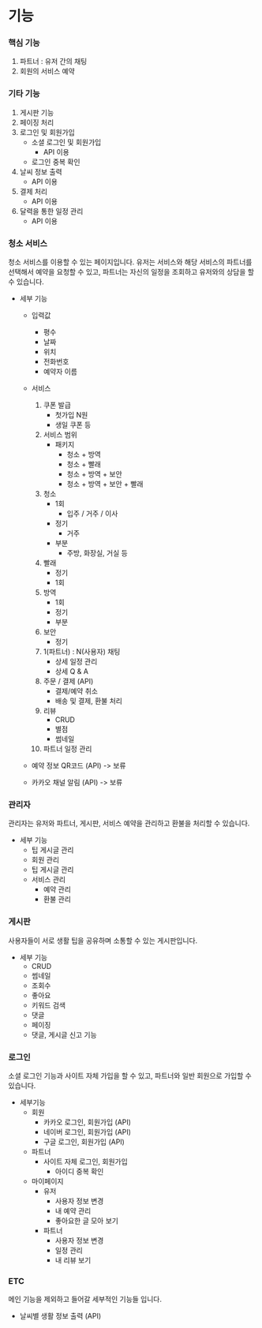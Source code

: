 # 기능

### 핵심 기능
1. 파트너 : 유저 간의 채팅
2. 회원의 서비스 예약

### 기타 기능
1. 게시판 기능
2. 페이징 처리
3. 로그인 및 회원가입
    - 소셜 로그인 및 회원가입
        - API 이용
    - 로그인 중복 확인
4. 날씨 정보 출력
    - API 이용
5. 결제 처리
    - API 이용
6. 달력을 통한 일정 관리
    - API 이용

### 청소 서비스
청소 서비스를 이용할 수 있는 페이지입니다.
유저는 서비스와 해당 서비스의 파트너를 선택해서 예약을 요청할 수 있고,
파트너는 자신의 일정을 조회하고 유저와의 상담을 할 수 있습니다.

- 세부 기능
    - 입력값
        - 평수 
        - 날짜
        - 위치
        - 전화번호
        - 예약자 이름
    - 서비스
        1. 쿠폰 발급
            - 첫가입 N원
            - 생일 쿠폰 등
        2. 서비스 범위
            - 패키지
                - 청소 + 방역
                - 청소 + 빨래
                - 청소 + 방역 + 보안
                - 청소 + 방역 + 보안  + 빨래
        3. 청소
            - 1회
                - 입주 / 거주 / 이사
            - 정기
                - 거주
            - 부분
                - 주방, 화장실, 거실 등
        4. 빨래
            - 정기
            - 1회
        5. 방역
            - 1회
            - 정기
            - 부분
        6. 보안
            - 정기
        7. 1(파트너) : N(사용자) 채팅 
            - 상세 일정 관리
            - 상세 Q & A
        8. 주문 / 결제 (API)
            - 결제/예약 취소
            - 배송 및 결제, 환불 처리
        9. 리뷰
            - CRUD
            - 별점
            - 썸네일
        10. 파트너 일정 관리

    - 예약 정보 QR코드 (API) -> 보류
    - 카카오 채널 알림 (API) -> 보류

### 관리자
관리자는 유저와 파트너, 게시판, 서비스 예약을 관리하고 환불을 처리할 수 있습니다.

- 세부 기능
    - 팁 게시글 관리
    - 회원 관리
    - 팁 게시글 관리
    - 서비스 관리
        - 예약 관리
        - 환불 관리

### 게시판
사용자들이 서로 생활 팁을 공유하며 소통할 수 있는 게시판입니다.

- 세부 기능
    - CRUD
    - 썸네일
    - 조회수
    - 좋아요
    - 키워드 검색
    - 댓글
    - 페이징
    - 댓글, 게시글 신고 기능

### 로그인
소셜 로그인 기능과 사이트 자체 가입을 할 수 있고, 파트너와 일반 회원으로 가입할 수 있습니다.

- 세부기능
    - 회원
        - 카카오 로그인, 회원가입 (API)
        - 네이버 로그인, 회원가입 (API)
        - 구글 로그인, 회원가입 (API)
    - 파트너
        - 사이트 자체 로그인, 회원가입
            - 아이디 중복 확인
    - 마이페이지
        - 유저
            - 사용자 정보 변경
            - 내 예약 관리
            - 좋아요한 글 모아 보기
        - 파트너
            - 사용자 정보 변경
            - 일정 관리
            - 내 리뷰 보기

### ETC
메인 기능을 제외하고 들어갈 세부적인 기능들 입니다.

- 날씨별 생활 정보 출력 (API)
